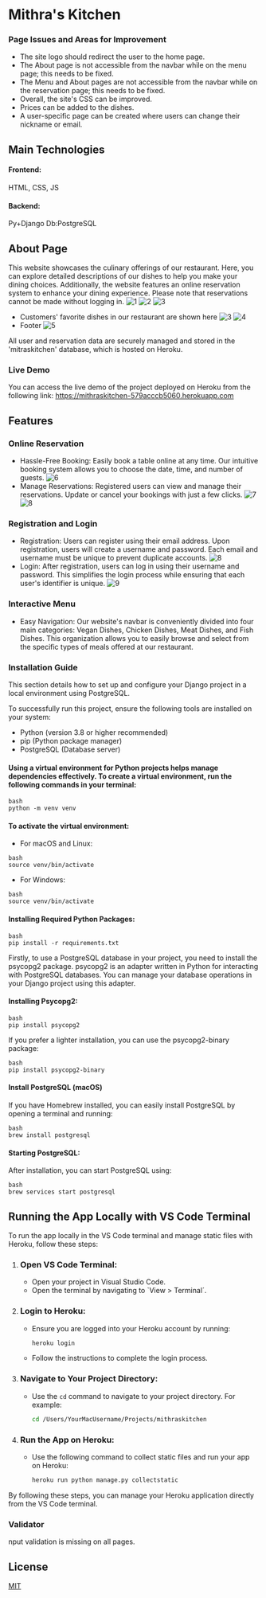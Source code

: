 # Mithra's Kitchen

### Page Issues and Areas for Improvement
* The site logo should redirect the user to the home page.
* The About page is not accessible from the navbar while on the menu page; this needs to be fixed.
* The Menu and About pages are not accessible from the navbar while on the reservation page; this needs to be fixed.
* Overall, the site's CSS can be improved.
* Prices can be added to the dishes.
* A user-specific page can be created where users can change their nickname or email.

## Main Technologies

#### Frontend:
HTML, CSS, JS 
#### Backend: 
Py+Django
Db:PostgreSQL

## About Page
This website showcases the culinary offerings of our restaurant. Here, you can explore detailed descriptions of our dishes to help you make your dining choices. Additionally, the website features an online reservation system to enhance your dining experience. Please note that reservations cannot be made without logging in.
![1](https://github.com/swecery/Mithra-s-Kitchen/blob/main/images/ss1.jpg)
![2](https://github.com/swecery/Mithra-s-Kitchen/blob/main/images/ss2.jpg)
![3](https://github.com/swecery/Mithra-s-Kitchen/blob/main/images/about.jpg)
* Customers' favorite dishes in our restaurant are shown here
![3](https://github.com/swecery/Mithra-s-Kitchen/blob/main/images/favorites.jpg)
![4](https://github.com/swecery/Mithra-s-Kitchen/blob/main/images/favorites2.jpg)
* Footer 
![5](https://github.com/swecery/Mithra-s-Kitchen/blob/main/images/footer.jpg)




All user and reservation data are securely managed and stored in the 'mitraskitchen' database, which is hosted on Heroku.

### Live Demo 
You can access the live demo of the project deployed on Heroku from the following link:
https://mithraskitchen-579acccb5060.herokuapp.com



## Features
### Online Reservation
* Hassle-Free Booking: Easily book a table online at any time. Our intuitive booking system allows you to choose the date, time, and number of 
guests.
![6](https://github.com/swecery/Mithra-s-Kitchen/blob/main/images/reservations.jpg)
* Manage Reservations: Registered users can view and manage their reservations. Update or cancel your bookings with just a few clicks.
![7](https://github.com/swecery/Mithra-s-Kitchen/blob/main/images/reservations2.jpg)
![8](https://github.com/swecery/Mithra-s-Kitchen/blob/main/images/reservations3.jpg)

 
### Registration and Login
* Registration: Users can register using their email address. Upon registration, users will create a username and password. Each email and username must be unique to prevent duplicate accounts.
![8](https://github.com/swecery/Mithra-s-Kitchen/blob/main/images/registerss1.jpg)
* Login: After registration, users can log in using their username and password. This simplifies the login process while ensuring that each user's identifier is unique.
![9](https://github.com/swecery/Mithra-s-Kitchen/blob/main/images/loginss1.jpg)


### Interactive Menu
* Easy Navigation: Our website's navbar is conveniently divided into four main categories: Vegan Dishes, Chicken Dishes, Meat Dishes, and Fish Dishes. This organization allows you to easily browse and select from the specific types of meals offered at our restaurant.

### Installation Guide

This section details how to set up and configure your Django project in a local environment using PostgreSQL.

To successfully run this project, ensure the following tools are installed on your system:

* Python (version 3.8 or higher recommended)
* pip (Python package manager)
* PostgreSQL (Database server)

#### Using a virtual environment for Python projects helps manage dependencies effectively. To create a virtual environment, run the following commands in your terminal: 
```
bash
python -m venv venv
```
#### To activate the virtual environment:
* For macOS and Linux: 
```
bash
source venv/bin/activate
```
* For Windows:
```
bash
source venv/bin/activate
```
#### Installing Required Python Packages:
```
bash
pip install -r requirements.txt
```
Firstly, to use a PostgreSQL database in your project, you need to install the psycopg2 package. psycopg2 is an adapter written in Python for interacting with PostgreSQL databases. You can manage your database operations in your Django project using this adapter.

#### Installing Psycopg2: 
```
bash
pip install psycopg2
```
If you prefer a lighter installation, you can use the psycopg2-binary package:
```
bash
pip install psycopg2-binary
```

#### Install PostgreSQL (macOS)
If you have Homebrew installed, you can easily install PostgreSQL by opening a terminal and running:
```
bash
brew install postgresql
```
#### Starting PostgreSQL:
After installation, you can start PostgreSQL using:
```
bash
brew services start postgresql
```

## Running the App Locally with VS Code Terminal

To run the app locally in the VS Code terminal and manage static files with Heroku, follow these steps:

1. ### Open VS Code Terminal:
   - Open your project in Visual Studio Code.
   - Open the terminal by navigating to `View > Terminal´.

2. ### Login to Heroku:
   - Ensure you are logged into your Heroku account by running:
     ```sh
     heroku login
     ```
   - Follow the instructions to complete the login process.

3. ### Navigate to Your Project Directory:
   - Use the `cd` command to navigate to your project directory. For example:
     ```sh
     cd /Users/YourMacUsername/Projects/mithraskitchen
     ```

4. ### Run the App on Heroku:
   - Use the following command to collect static files and run your app on Heroku:
     ```sh
     heroku run python manage.py collectstatic
     ```

By following these steps, you can manage your Heroku application directly from the VS Code terminal.





### Validator
nput validation is missing on all pages.

## License

[MIT](https://choosealicense.com/licenses/mit/)
